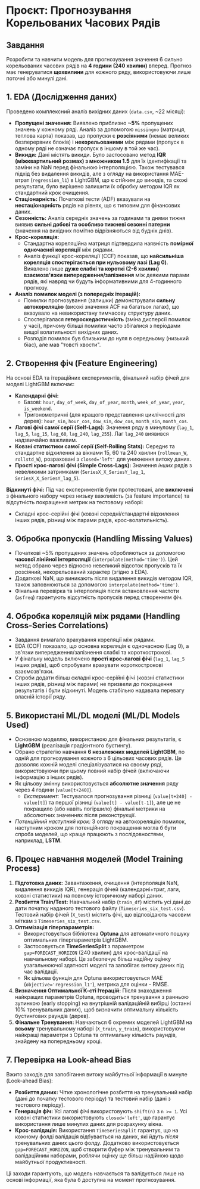 # Проєкт: Прогнозування Корельованих Часових Рядів

## Завдання

Розробити та навчити модель для прогнозування значення 6 сильно корельованих часових рядів на **4 години (240 хвилин)** вперед. Прогноз має генеруватися **щохвилини** для кожного ряду, використовуючи лише поточні або минулі дані.

## 1. EDA (Дослідження даних)

Проведено комплексний аналіз вихідних даних (`data.csv`, ~22 місяці):

* **Пропущені значення:** Виявлено приблизно **~5%** пропущених значень у кожному ряді. Аналіз за допомогою `missingno` (матриця, теплова карта) показав, що пропуски є **розсіяними** (немає великих безперервних блоків) і **некорельованими** між рядами (пропуск в одному ряді не означає пропуск в іншому в той же час).
* **Викиди:** Дані містять викиди. Було застосовано метод **IQR (міжквартильний розмах) з множником 1.5** для їх ідентифікації та заміни на NaN перед фінальною інтерполяцією. Також тестувався підхід без видалення викидів, але з огляду на використання MAE-втрат (`regression_l1`) в LightGBM, що є стійким до викидів, та схожі результати, було вирішено залишити їх обробку методом IQR як стандартний крок очищення.
* **Стаціонарність:** Початкові тести (ADF) вказували на **нестаціонарність** рядів на рівнях, що є типовим для фінансових даних.
* **Сезонність:** Аналіз середніх значень за годинами та днями тижня виявив **сильні добові та особливо тижневі сезонні патерни** (значення на вихідних помітно відрізняються від будніх днів).
* **Крос-кореляція:**
    * Стандартна кореляційна матриця підтвердила наявність **помірної одночасної кореляції** між рядами.
    * Аналіз функції крос-кореляції (CCF) показав, що **найсильніша кореляція спостерігається при нульовому лазі (Lag 0)**. Виявлено лише **дуже слабкі та короткі (2-6 хвилин) взаємозв'язки випередження/запізнення** між деякими парами рядів, які навряд чи будуть інформативними для 4-годинного прогнозу.
* **Аналіз помилок моделі (з попередніх ітерацій):**
    * Помилки прогнозування (залишки) демонстрували **сильну автокореляцію** (високі значення ACF на багатьох лагах), що вказувало на невикористану тимчасову структуру даних.
    * Спостерігалася **гетероскедастичність** (зміна дисперсії помилок у часі), причому більші помилки часто збігалися з періодами вищої волатильності вихідних даних.
    * Розподіл помилок був близьким до нуля в середньому (низький біас), але мав "товсті хвости".

## 2. Створення фіч (Feature Engineering)

На основі EDA та ітераційних експериментів, фінальний набір фічей для моделі LightGBM включає:

* **Календарні фічі:**
    * Базові: `hour`, `day_of_week`, `day_of_year`, `month`, `week_of_year`, `year`, `is_weekend`.
    * Тригонометричні (для кращого представлення циклічності для дерев): `hour_sin`, `hour_cos`, `dow_sin`, `dow_cos`, `month_sin`, `month_cos`.
* **Лагові фічі самої серії (Self-Lags):** Значення ряду в минулому (`lag_1`, `lag_5`, `lag_15`, `lag_60`, `lag_240`, `lag_255`). Лаг `lag_240` виявився надзвичайно важливим.
* **Ковзні статистики самої серії (Self-Rolling Stats):** Середнє та стандартне відхилення за вікнами 15, 60 та 240 хвилин (`rollmean_W`, `rollstd_W`), розраховані з `closed='left'` для уникнення витоку даних.
* **Прості крос-лагові фічі (Simple Cross-Lags):** Значення *інших* рядів з невеликими затримками (`SeriesX_X_SeriesY_lag_1`, `SeriesX_X_SeriesY_lag_5`).

**Відкинуті фічі:** Під час експериментів були протестовані, але **виключені** з фінального набору через низьку важливість (за feature importance) та відсутність покращення метрик на тестовому наборі:
* Складні крос-серійні фічі (ковзні середні/стандартні відхилення інших рядів, різниці між парами рядів, крос-волатильність).

## 3. Обробка пропусків (Handling Missing Values)

* Початкові ~5% пропущених значень обробляються за допомогою **часової лінійної інтерполяції** (`interpolate(method='time')`). Цей метод обрано через відносно невеликий відсоток пропусків та їх розсіяний, некорельований характер (згідно з EDA).
* Додаткові NaN, що виникають після видалення викидів методом IQR, також заповнюються за допомогою `interpolate(method='time')`.
* Фінальна перевірка та інтерполяція після встановлення частоти (`asfreq`) гарантують відсутність пропусків перед створенням фіч.

## 4. Обробка кореляцій між рядами (Handling Cross-Series Correlations)

* Завдання вимагало врахування кореляції між рядами.
* EDA (CCF) показало, що основна кореляція є одночасною (Lag 0), а зв'язки випередження/запізнення слабкі та короткострокові.
* У фінальну модель включено **прості крос-лагові фічі** (`lag_1`, `lag_5` інших рядів), щоб спробувати врахувати короткострокові взаємозв'язки.
* Спроби додати більш складні крос-серійні фічі (ковзні статистики інших рядів, різниці між парами) не призвели до покращення результатів і були відкинуті. Модель стабільно надавала перевагу власній історії ряду.

## 5. Використані ML/DL моделі (ML/DL Models Used)

* Основною моделлю, використаною для фінальних результатів, є **LightGBM** (реалізація градієнтного бустингу).
* Обрано стратегію навчання **6 незалежних моделей LightGBM**, по одній для прогнозування кожного з 6 цільових часових рядів. Це дозволяє кожній моделі спеціалізуватися на своєму ряді, використовуючи при цьому повний набір фічей (включаючи інформацію з інших рядів).
* Як цільову змінну використовується **абсолютне значення** ряду через 4 години (`value[t+240]`).
    * *Експеримент:* Тестувалося прогнозування різниці (`value[t+240] - value[t]`) та першої різниці (`value[t] - value[t-1]`), але це не покращило (або навіть погіршило) фінальні метрики на абсолютних значеннях після реконструкції.
* *Потенційний наступний крок:* З огляду на автокореляцію помилок, наступним кроком для потенційного покращення могла б бути спроба моделей, що краще працюють з послідовностями, наприклад, **LSTM**.

## 6. Процес навчання моделей (Model Training Process)

1.  **Підготовка даних:** Завантаження, очищення (інтерполяція NaN, видалення викидів IQR), генерація фічей (календарні+триг, лаги, ковзні статистики) на повному історичному наборі даних.
2.  **Розбиття Train/Test:** Навчальний набір (`train_df`) містить усі дані *до* дати початку наданого тестового файлу (`Timeseries_six_test.csv`). Тестовий набір фічей (`X_test`) містить фічі, що відповідають часовим міткам з `Timeseries_six_test.csv`.
3.  **Оптимізація гіперпараметрів:**
    * Використовується бібліотека **Optuna** для автоматичного пошуку оптимальних гіперпараметрів LightGBM.
    * Застосовується **TimeSeriesSplit** з параметром `gap=FORECAST_HORIZON` (240 хвилин) для крос-валідації на навчальному наборі. Це забезпечує більш надійну оцінку узагальнюючої здатності моделі та запобігає витоку даних під час валідації.
    * Як цільова функція для Optuna використовується MAE (`objective='regression_l1'`), метрика для оцінки - RMSE.
4.  **Визначення Оптимальної К-сті Ітерацій:** Після знаходження найкращих параметрів Optuna, проводиться тренування з ранньою зупинкою (early stopping) на внутрішній валідаційній вибірці (останні 10% тренувальних даних), щоб визначити оптимальну кількість бустингових раундів (дерев).
5.  **Фінальне Тренування:** Навчаються 6 окремих моделей LightGBM на **всьому** тренувальному наборі (`X_train`, `y_train`), використовуючи найкращі параметри з Optuna та оптимальну кількість раундів, знайдену на попередньому кроці.

## 7. Перевірка на Look-ahead Bias

Вжито заходів для запобігання витоку майбутньої інформації в минуле (Look-ahead Bias):

* **Розбиття даних:** Чітке хронологічне розбиття на тренувальний набір (дані до початку тестового періоду) та тестовий набір (дані з тестового періоду).
* **Генерація фіч:** Усі лагові фічі використовують `shift(n)` з `n >= 1`. Усі ковзні статистики використовують `closed='left'`, що гарантує використання лише минулих даних для розрахунку вікна.
* **Крос-валідація:** Використання `TimeSeriesSplit` гарантує, що на кожному фолді валідація відбувається на даних, які йдуть *після* тренувальних даних цього фолду. Додатково використовується `gap=FORECAST_HORIZON`, щоб створити буфер між тренувальним та валідаційним наборами, роблячи оцінку ще більш надійною щодо майбутньої продуктивності.

Ці заходи гарантують, що модель навчається та валідується лише на основі інформації, яка була б доступна на момент прогнозування.
